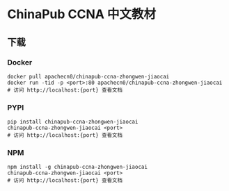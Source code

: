 # ChinaPub CCNA 中文教材

## 下载

### Docker

```
docker pull apachecn0/chinapub-ccna-zhongwen-jiaocai
docker run -tid -p <port>:80 apachecn0/chinapub-ccna-zhongwen-jiaocai
# 访问 http://localhost:{port} 查看文档
```

### PYPI

```
pip install chinapub-ccna-zhongwen-jiaocai
chinapub-ccna-zhongwen-jiaocai <port>
# 访问 http://localhost:{port} 查看文档
```

### NPM

```
npm install -g chinapub-ccna-zhongwen-jiaocai
chinapub-ccna-zhongwen-jiaocai <port>
# 访问 http://localhost:{port} 查看文档
```
